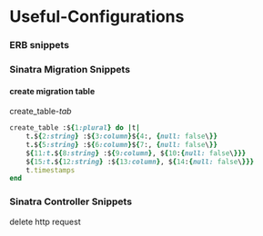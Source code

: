 # Useful-Configurations
### ERB snippets

### Sinatra Migration Snippets
#### create migration table
create_table-*tab*
```ruby   
create_table :${1:plural} do |t|
	t.${2:string} :${3:column}${4:, {null: false\}}
	t.${5:string} :${6:column}${7:, {null: false\}}
	${11:t.${8:string} :${9:column}, ${10:{null: false\}}}
	${15:t.${12:string} :${13:column}, ${14:{null: false\}}}
	t.timestamps
end
```

### Sinatra Controller Snippets 
delete http request
```ruby

```
